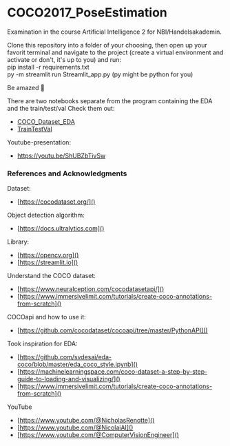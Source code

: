 # COCO2017_PoseEstimation
Examination in the course Artificial Intelligence 2 for NBI/Handelsakademin.

Clone this repository into a folder of your choosing, then open up your favorit terminal and navigate 
to the project (create a virtual environment and activate or don't, it's up to you) and run:  
pip install -r requirements.txt  
py -m streamlit run Streamlit_app.py (py might be python for you)

Be amazed 🤩


There are two notebooks separate from the program containing the EDA and the train/test/val
Check them out:
* [COCO_Dataset_EDA](COCO_Dataset_EDA.ipynb)
* [TrainTestVal](TrainTestVal.ipynb)

Youtube-presentation:
* https://youtu.be/ShUBZbTivSw

### References and Acknowledgments

Dataset:
* [https://cocodataset.org/]()

Object detection algorithm:
* [https://docs.ultralytics.com]()

Library:
* [https://opencv.org]()
* [https://streamlit.io]()

Understand the COCO dataset:
* [https://www.neuralception.com/cocodatasetapi/]()
* [https://www.immersivelimit.com/tutorials/create-coco-annotations-from-scratch]()

COCOapi and how to use it:
* [https://github.com/cocodataset/cocoapi/tree/master/PythonAPI]()

Took inspiration for EDA:
* [https://github.com/svdesai/eda-coco/blob/master/eda_coco_style.ipynb]()
* [https://machinelearningspace.com/coco-dataset-a-step-by-step-guide-to-loading-and-visualizing/]()
* [https://www.immersivelimit.com/tutorials/create-coco-annotations-from-scratch]()

YouTube
* [https://www.youtube.com/@NicholasRenotte]()
* [https://www.youtube.com/@NicolaiAI]()
* [https://www.youtube.com/@ComputerVisionEngineer]()